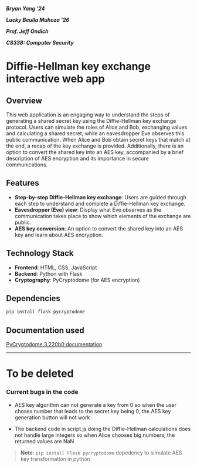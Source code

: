 ***Bryan Yang '24***

***Lucky Beulla Muhoza '26***

***Prof. Jeff Ondich***

***CS338: Computer Security***

# Diffie-Hellman key exchange interactive web app

## Overview

This web application is an engaging way to understand the steps of generating a shared secret key using the Diffie-Hellman key exchange protocol. Users can simulate the roles of Alice and Bob, exchanging values and calculating a shared secret, while an eavesdropper Eve observes this public communication.
When Alice and Bob obtain secret keys that match at the end, a recap of the key exchange is provided. Additionally, there is an option to convert the shared key into an AES key, accompanied by a brief description of AES encryption and its importance in secure communications.


## Features

- **Step-by-step Diffie-Hellman key exchange**: Users are guided through each step to understand and complete a Diffie-Hellman key exchange.
- **Eavesdropper (Eve) view**: Display what Eve observes as the communication takes place to show which elements of the exchange are public.
- **AES key conversion**: An option to convert the shared key into an AES key and learn about AES encryption.

## Technology Stack

- **Frontend**: HTML, CSS, JavaScript
- **Backend**: Python with Flask
- **Cryptography**: PyCryptodome (for AES encryption)

## Dependencies

```bash
pip install flask pycryptodome
```
## Documentation used

[PyCryptodome 3.220b0 documentation](https://www.pycryptodome.org/src/examples#encrypt-data-with-aes)

****

# To be deleted

### Current bugs in the code ###

* AES key algorithm can not generate a key from 0 so when the user choses number that leads to the secret key being 0, the AES key generation button will not work

* The backend code in script.js doing the Diffie-Hellman calculations does not handle large integers so when Alice chooses big numbers, the returned values are NaN


> **Note**: `pip install Flask pycryptodome` depedency to simulate AES key transformation in python



